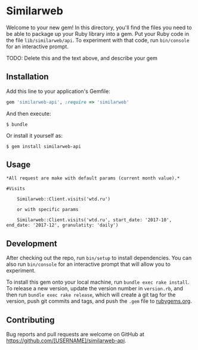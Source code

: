# Similarweb

Welcome to your new gem! In this directory, you'll find the files you need to be able to package up your Ruby library into a gem. Put your Ruby code in the file `lib/similarweb/api`. To experiment with that code, run `bin/console` for an interactive prompt.

TODO: Delete this and the text above, and describe your gem

## Installation

Add this line to your application's Gemfile:

```ruby
gem 'similarweb-api', :require => 'similarweb'
```

And then execute:

    $ bundle

Or install it yourself as:

    $ gem install similarweb-api

## Usage

	*All request are make with default params (current month value).*

	#Visits

		Similarweb::Client.visits('wtd.ru')

		or with specific params

		Similarweb::Client.visits('wtd.ru', start_date: '2017-10', end_date: '2017-12', granulatity: 'daily')



## Development

After checking out the repo, run `bin/setup` to install dependencies. You can also run `bin/console` for an interactive prompt that will allow you to experiment.

To install this gem onto your local machine, run `bundle exec rake install`. To release a new version, update the version number in `version.rb`, and then run `bundle exec rake release`, which will create a git tag for the version, push git commits and tags, and push the `.gem` file to [rubygems.org](https://rubygems.org).

## Contributing

Bug reports and pull requests are welcome on GitHub at https://github.com/[USERNAME]/similarweb-api.

